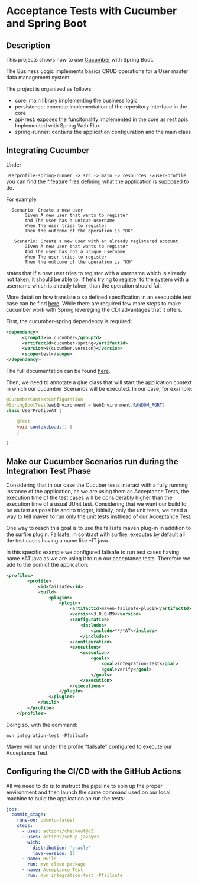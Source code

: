 # Acceptance Tests with Cucumber and Spring Boot

## Description 
This projects shows how to use [Cucumber](https://cucumber.io/) with Spring Boot.

The Business Logic implements basics CRUD operations for a User master data management system. 

The project is organized as follows: 
- core: main library implementing the business logic
- persistence: concrete implementation of the repository interface in the core
- api-rest: exposes the funcitonality implemented in the core as rest apis. Implemented with Spring Web Flux
- spring-runner: contains the application configuration and the main class

## Integrating Cucumber 
Under 

`userprofile-spring-runner -> src -> main -> resources ->user-profile `
 you can find the *.feature files defining what the application is supposed to do. 
 
 For example: 
 ```gherkin
   Scenario: Create a new user
        Given A new user that wants to register
        And The user has a unique username
        When The user tries to register
        Then the outcome of the operation is "OK"

    Scenario: Create a new user with an already registered account
        Given A new user that wants to register
        And The user has not a unique username
        When The user tries to register
        Then the outcome of the operation is "KO"

 ```

states that if a new user tries to register with a username which is already not taken, it should be able to. If he's trying to register to the system with a username which is already taken, than the operation should fail. 

More detail on how translate a so defined specification in an executable test case can be find [here](https://cucumber.io/docs/guides/10-minute-tutorial/?lang=java). While there are required few more steps to make cucumber work with Spring levereging the CDI advantages that it offers. 

First, the cucumber-spring dependency is required: 
```xml
<dependency>
      <groupId>io.cucumber</groupId>
      <artifactId>cucumber-spring</artifactId>
      <version>${cucumber.version}</version>
      <scope>test</scope>
</dependency>
```
The full documentation can be found [here](https://github.com/cucumber/cucumber-jvm/tree/main/cucumber-spring).

Then, we need to annotate a glue class that will start the application context in which our cucumber Scenarios will be executed. 
In our case, for example: 
```java
@CucumberContextConfiguration
@SpringBootTest(webEnvironment = WebEnvironment.RANDOM_PORT)
class UserProfileAT {

	@Test
	void contextLoads() {
	}

}
```
## Make our Cucumber Scenarios run during the Integration Test Phase
Considering that in our case the Cucuber tests interact with a fully running instance of the application, as we are using them as Acceptance Tests, the execution time of the test cases will be considerably higher than the execution time of a usual JUnit test. Considering that we want our build to be as fast as possible and to trigger, initially, only the unit tests, we need a way to tell maven to run only the unit tests insthead of our Acceptance Test. 

One way to reach this goal is to use the failsafe maven plug-in in addition to the surfire plugin. Failsafe, in contrast with surfire, executes by default all the test cases having a name like *IT.java.

In this specific example we configured failsafe to run test cases having name *AT.java as we are using it to run our acceptance tests. 
Therefore we add to the pom of the application: 

```xml
<profiles>
        <profile>
            <id>failsafe</id>
            <build>
                <plugins>
                    <plugin>
                        <artifactId>maven-failsafe-plugin</artifactId>
                        <version>3.0.0-M9</version>
                        <configuration>
                            <includes>
                                <include>**/*AT</include>
                            </includes>
                        </configuration>
                        <executions>
                            <execution>
                                <goals>
                                    <goal>integration-test</goal>
                                    <goal>verify</goal>
                                </goals>
                            </execution>
                        </executions>
                    </plugin>
                </plugins>
            </build>
        </profile>
    </profiles>
```
Doing so, with the command: 

`
mvn integration-test -Pfailsafe
`

Maven will run under the profile "failsafe" configured to execute our Acceptance Test. 

## Configuring the CI/CD with the GitHub Actions
All we need to do is to instruct the pipeline to spin up the proper environment and then launch the same command used on our local machine to build the application an run the tests: 

```yaml
jobs:
  commit_stage:
    runs-on: ubuntu-latest
    steps:
      - uses: actions/checkout@v2
      - uses: actions/setup-java@v3
        with:
          distribution: 'oracle'
          java-version: 17 
      - name: Build
        run: mvn clean package
      - name: Acceptance Test
        run: mvn integration-test -Pfailsafe
```